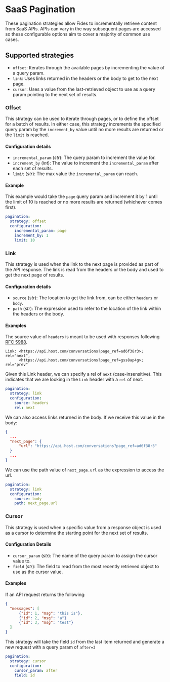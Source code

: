 # SaaS Pagination

These pagination strategies allow Fides to incrementally retrieve content from SaaS APIs. APIs can vary in the way subsequent pages are accessed so these configurable options aim to cover a majority of common use cases.

## Supported strategies
- `offset`: Iterates through the available pages by incrementing the value of a query param.
- `link`: Uses links returned in the headers or the body to get to the next page.
- `cursor`: Uses a value from the last-retrieved object to use as a query param pointing to the next set of results.

### Offset
This strategy can be used to iterate through pages, or to define the offset for a batch of results. In either case, this strategy increments the specified query param by the `increment_by` value until no more results are returned or the `limit` is reached.

#### Configuration details
- `incremental_param` (_str_): The query param to increment the value for.
- `increment_by` (_int_): The value to increment the `incremental_param` after each set of results.
- `limit` (_str_): The max value the `incremental_param` can reach.

#### Example
This example would take the `page` query param and increment it by 1 until the limit of 10 is reached or no more results are returned (whichever comes first).
```yaml
pagination:
  strategy: offset
  configuration:
    incremental_param: page
    increment_by: 1
    limit: 10
```

### Link
This strategy is used when the link to the next page is provided as part of the API response. The link is read from the headers or the body and used to get the next page of results.

#### Configuration details
- `source` (_str_): The location to get the link from, can be either `headers` or `body`.
- `path` (_str_): The expression used to refer to the location of the link within the headers or the body.

#### Examples
The source value of `headers` is meant to be used with responses following [RFC 5988](https://datatracker.ietf.org/doc/html/rfc5988#page-6).
```
Link: <https://api.host.com/conversations?page_ref=ad6f38r3>; rel="next",
      <https://api.host.com/conversations?page_ref=gss8ap4g>; rel="prev"
```
Given this Link header, we can specify a rel of `next` (case-insensitive). This indicates that we are looking in the `Link` header with a `rel` of next.
```yaml
pagination:
  strategy: link
  configuration:
    source: headers
    rel: next
```

We can also access links returned in the body. If we receive this value in the body:
```json
{
  ...
  "next_page": {
      "url": "https://api.host.com/conversations?page_ref=ad6f38r3"
  }
  ...
}
```
We can use the path value of `next_page.url` as the expression to access the url.
```yaml
pagination:
  strategy: link
  configuration:
    source: body
    path: next_page.url
```

### Cursor
This strategy is used when a specific value from a response object is used as a cursor to determine the starting point for the next set of results.

#### Configuration Details
- `cursor_param` (_str_): The name of the query param to assign the cursor value to.
- `field` (_str_): The field to read from the most recently retrieved object to use as the cursor value.

#### Examples
If an API request returns the following:
```json
{
  "messages": [
      {"id": 1, "msg": "this is"},
      {"id": 2, "msg": "a"}
      {"id": 3, "msg": "test"}
  ]
}
```
This strategy will take the field `id` from the last item returned and generate a new request with a query param of `after=3`
```yaml
pagination:
  strategy: cursor
  configuration:
    cursor_param: after
    field: id
```